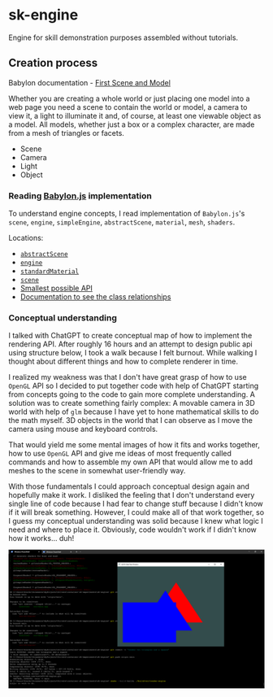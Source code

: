 # sk-engine

Engine for skill demonstration purposes assembled without tutorials.

## Creation process

Babylon documentation - [First Scene and Model](https://doc.babylonjs.com/features/introductionToFeatures/chap1/first_scene)

Whether you are creating a whole world or just placing one model into a web page you need a scene to contain the world or model, a camera to view it, a light to illuminate it and, of course, at least one viewable object as a model. All models, whether just a box or a complex character, are made from a mesh of triangles or facets.

- Scene
- Camera
- Light
- Object

### Reading [Babylon.js](https://github.com/BabylonJS/Babylon.js/tree/master) implementation

To understand engine concepts, I read implementation of `Babylon.js`'s `scene`, `engine`, `simpleEngine`, `abstractScene`, `material`, `mesh`, `shaders`.

Locations:

- [`abstractScene`](https://github.com/BabylonJS/Babylon.js/blob/master/packages/dev/core/src/abstractScene.ts#L38)
- [`engine`](https://github.com/BabylonJS/Babylon.js/blob/master/packages/dev/core/src/Engines/engine.ts)
- [`standardMaterial`](https://github.com/BabylonJS/Babylon.js/blob/master/packages/dev/core/src/Materials/standardMaterial.ts)
- [`scene`](https://github.com/BabylonJS/Babylon.js/blob/master/packages/dev/core/src/scene.ts#L4516)
- [Smallest possible API](https://github.com/BabylonJSGuide/JSProject/blob/main/index.html)
- [Documentation to see the class relationships](https://doc.babylonjs.com/typedoc/classes/BABYLON.Engine#constructor)

### Conceptual understanding

I talked with ChatGPT to create conceptual map of how to implement the rendering API. After roughly 16 hours and an attempt to design public api using structure below, I took a walk because I felt burnout. While walking I thought about different things and how to complete renderer in time.

I realized my weakness was that I don't have great grasp of how to use `OpenGL` API so I decided to put together code with help of ChatGPT starting from concepts going to the code to gain more complete understanding. A solution was to create something fairly complex: A movable camera in 3D world with help of `glm` because I have yet to hone mathematical skills to do the math myself. 3D objects in the world that I can observe as I move the camera using mouse and keyboard controls.

That would yield me some mental images of how it fits and works together, how to use `OpenGL` API and give me ideas of most frequently called commands and how to assemble my own API that would allow me to add meshes to the scene in somewhat user-friendly way.

With those fundamentals I could approach conceptual design again and hopefully make it work. I disliked the feeling that I don't understand every single line of code because I had fear to change stuff because I didn't know if it will break something. However, I could make all of that work together, so I guess my conceptual understanding was solid because I knew what logic I need and where to place it. Obviously, code wouldn't work if I didn't know how it works... duh!

![Two triangles and square](./picture/two-triangles-and-square.png)
